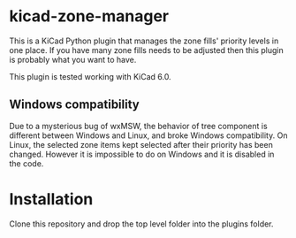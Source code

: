 # kicad-zone-manager
This is a KiCad Python plugin that manages the zone fills' priority levels in one place.
If you have many zone fills needs to be adjusted then this plugin is probably what you want to have.

This plugin is tested working with KiCad 6.0.

## Windows compatibility
Due to a mysterious bug of wxMSW, the behavior of tree component is different between Windows and Linux, and broke Windows compatibility.
On Linux, the selected zone items kept selected after their priority has been changed. However it is impossible to do on Windows and it is disabled in the code.

# Installation
Clone this repository and drop the top level folder into the plugins folder.
